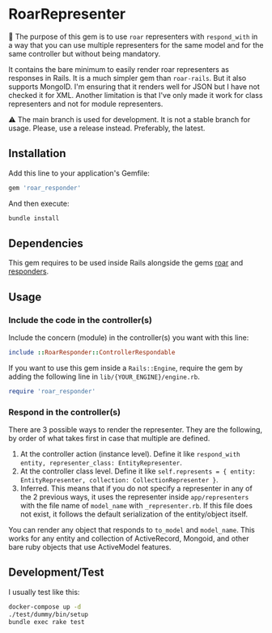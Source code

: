 # RoarRepresenter

📗 The purpose of this gem is to use `roar` representers with `respond_with` in a way that you can use multiple representers for the same model and for the same controller but without being mandatory.

It contains the bare minimum to easily render roar representers as responses in Rails. It is a much simpler gem than `roar-rails`. But it also supports MongoID.
I'm ensuring that it renders well for JSON but I have not checked it for XML.
Another limitation is that I've only made it work for class representers and not for module representers.

⚠️ The main branch is used for development. It is not a stable branch for usage.
Please, use a release instead. Preferably, the latest.

## Installation

Add this line to your application's Gemfile:

```ruby
gem 'roar_responder'
```

And then execute:

```bash
bundle install
```

## Dependencies

This gem requires to be used inside Rails alongside the gems [roar](https://github.com/trailblazer/roar) and [responders](https://github.com/heartcombo/responders).

## Usage

### Include the code in the controller(s)

Include the concern (module) in the controller(s) you want with this line:

```ruby
include ::RoarResponder::ControllerRespondable
```

If you want to use this gem inside a `Rails::Engine`, require the gem by adding the following line in `lib/{YOUR_ENGINE}/engine.rb`.

```ruby
require 'roar_responder'
```

### Respond in the controller(s)

There are 3 possible ways to render the representer. They are the following, by order of what takes first in case that multiple are defined.

1. At the controller action (instance level). Define it like `respond_with entity, representer_class: EntityRepresenter`.
2. At the controller class level. Define it like `self.represents = { entity: EntityRepresenter, collection: CollectionRepresenter }`.
3. Inferred. This means that if you do not specify a representer in any of the 2 previous ways, it uses the representer inside `app/representers` with the file name of `model_name` with `_representer.rb`. If this file does not exist, it follows the default serialization of the entity/object itself.

You can render any object that responds to `to_model` and `model_name`. This works for any entity and collection of ActiveRecord, Mongoid, and other bare ruby objects that use ActiveModel features.

## Development/Test

I usually test like this:

```bash
docker-compose up -d
./test/dummy/bin/setup
bundle exec rake test
```
